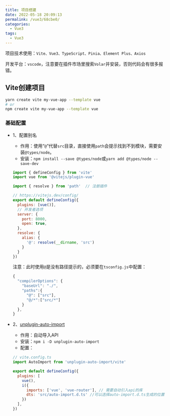 ```yaml
---
title: 项目搭建
date: 2022-05-18 20:09:13
permalink: /vue3/68cbe0/
categories:
  - Vue3
tags:
  - Vue3
---
```

项目技术使用：`Vite、Vue3、TypeScript、Pinia、Element Plus、Axios`

开发平台：`vscode`，注意要在插件市场里搜索`Volar`并安装，否则代码会有很多报错。

## Vite创建项目
```sh
yarn create vite my-vue-app --template vue
# or
npm create vite my-vue-app --template vue
```

### 基础配置
- 1、配置别名
  - 作用：使用“`@`”代替`src`目录，直接使用`path`会提示找到不到模块，需要安装`@types/node`。
  - 安装：`npm install --save @types/node`或`yarn add @types/node --save-dev`
  ```js
  import { defineConfig } from 'vite'
  import vue from '@vitejs/plugin-vue'

  import { resolve } from 'path'  // 注册插件

  // https://vitejs.dev/config/
  export default defineConfig({
    plugins: [vue()],
    // 开发者选项
    server: {
      port: 8000,
      open: true,
    },
    resolve: {
      alias: {
        '@': resolve(__dirname, 'src')
      }
    }
  })
  ```
  注意：此时使用`@`是没有路径提示的，必须要在`tsconfig.js`中配置：
  ```js
  {
    "compilerOptions": {
      "baseUrl": "./",
      "paths":{
        "@": ["src"],
        "@/*":["src/*"]
      }
    },
  }
  ```

- 2、[unplugin-auto-import](https://www.npmjs.com/package/unplugin-auto-import)
  - 作用：自动导入API
  - 安装：`npm i -D unplugin-auto-import`
  - 配置：
  ```js
  // vite.config.ts
  import AutoImport from 'unplugin-auto-import/vite'

  export default defineConfig({
    plugins: [
      vue(),
      i({
        imports: ['vue', 'vue-router'], // 需要自动引入api的库
        dts: 'src/auto-import.d.ts' //可以选择auto-import.d.ts生成的位置，使用ts建议设置为'src/auto-import.d.ts' ,注意:这里配置之后会在启动之后多次编译，具体原因无法找到，可以选择注释掉，不影响使用
      })
    ],
  })
  ```
